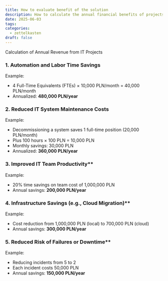 ```yaml
---
title: How to evaluate benefit of the solution
description: How to calculate the annual financial benefits of projects based on common types of cost savings and efficiency gains.
date: 2025-06-03
tags: 
categories:
  - zettelkasten
draft: false
---
```

Calculation of Annual Revenue from IT Projects

### 1. Automation and Labor Time Savings

Example:

* 4 Full-Time Equivalents (FTEs) × 10,000 PLN/month = 40,000 PLN/month
* Annualized: **480,000 PLN/year**

### 2. Reduced IT System Maintenance Costs

Example:

* Decommissioning a system saves 1 full-time position (20,000 PLN/month)
* Plus 100 hours × 100 PLN = 10,000 PLN
* Monthly savings: 30,000 PLN
* Annualized: **360,000 PLN/year**

### 3. Improved IT Team Productivity**

Example:

* 20% time savings on team cost of 1,000,000 PLN
* Annual savings: **200,000 PLN/year**

### 4. Infrastructure Savings (e.g., Cloud Migration)**

Example:

* Cost reduction from 1,000,000 PLN (local) to 700,000 PLN (cloud)
* Annual savings: **300,000 PLN/year**

### 5. Reduced Risk of Failures or Downtime**

Example:

* Reducing incidents from 5 to 2
* Each incident costs 50,000 PLN
* Annual savings: **150,000 PLN/year**